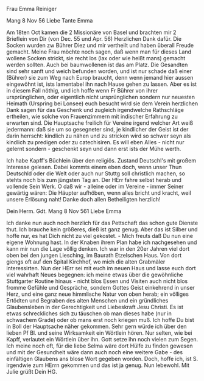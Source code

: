 Frau Emma Reiniger

 Mang 8 Nov 56
Liebe Tante Emma

Am 18ten Oct kamen die 2 Missionäre von Basel und brachten mir 2 Brieflein von Dir (von Dec. 55 und Apr. 56) Herzlichen Dank dafür. Die Socken wurden zw Bührer Diez und mir vertheilt und haben überall Freude gemacht. Meine Frau möchte noch sagen, daß wenn man für dieses Land wollene Socken strickt, sie recht los (lax oder wie heißt mans) gemacht werden sollten. Auch bei baumwollenen ist das am Platz. Die Gesandten sind sehr sanft und weich befunden worden, und ist nur schade daß einer (Bührer) sie zum Weg nach Europ braucht, denn wenn jemand hier aussen eingewöhnt ist, ists lamentabel ihn nach Hause gehen zu lassen. Aber es ist in diesem Fall nöthig, und ich hoffe wenn Fr Bührer von ihrer ursprünglichen, oder eigentlich nicht ursprünglichen sondern nur neuesten Heimath (Urspring bei Lonsee) euch besucht wird sie dem Verein herzlichen Dank sagen für das Geschenk und zugleich irgendwelche Rathschläge ertheilen, wie solche von Frauenzimmern mit indischer Erfahrung zu erwarten sind. Die Hauptsache freilich für Vereine irgend welcher Art weiß jedermann: daß sie um so gesegneter sind, je kindlicher der Geist ist der darin herrscht: kindlich zu nähen und zu stricken wird so schwer seyn als kindlich zu predigen oder zu catechisiren. Es will eben Alles - nicht nur gelernt sondern - geschenkt seyn und dann erst ists der Mühe werth.

Ich habe Kapff's Büchlein über den religiös. Zustand Deutschl's mit großem Interesse gelesen. Dabei kommts einem eben doch, wenn unser Thun Deutschld oder die Welt oder auch nur Stuttg soll christlich machen, so stehts noch bis zum jüngsten Tag an. Der HErr fahre selbst herab und vollende Sein Werk. O daß wir - alleine oder im Vereine - immer Seiner gewärtig wären: Die Häupter aufhöben, wenn alles bricht und kracht, weil unsere Erlösung naht! Danke doch allen Betheiligten herzlich!

 Dein Herm. Gdt.
 Mang 8 Nov 561
Liebe Emma

Ich danke nun auch noch herzlich für das Pettschaft das schon gute Dienste thut. Ich brauche kein größeres, dieß ist ganz genug. Aber das ist Silber und hoffe nur, es hat Dich nicht zu viel gekostet. - Mich freuts daß Du nun eine eigene Wohnung hast. In der Knaben ihrem Plan habe ich nachgesehen und kann mir nun die Lage völlig denken. Ich war in den 20er Jahren viel dort oben bei den jungen Liesching, im Baurath Etzelschen Haus. Von dort giengs oft auf den Spital Kirchhof, wo mich die alten Grabmäler interessirten. Nun der HErr sei mit euch im neuen Haus und lasse euch dort viel wahrhaft Neues begegnen: ich meine etwas über die gewöhnliche Stuttgarter Routine hinaus - nicht blos Essen und Visiten auch nicht blos fromme Gefühle und Gespräche, sondern Gottes Geist einkehrend in unser Herz, und eine ganz neue himmlische Natur von oben herab; ein völliges Ertödten und Begraben des alten Menschen und ein gründliches Glaubensleben in der Gerechtigkeit und Liebeskraft Jesu Christi. Es ist etwas schreckliches sich zu täuschen ob man dieses habe (nur in schwachem Grade) oder ob mans erst noch kriegen muß. Ich hoffe Du bist in Boll der Hauptsache näher gekommen. Sehr gern würde ich über den lieben Pf Bl. und seine Wirksamkeit ein Wörtlein hören. Nur selten, wie bei Kapff, verlautet ein Wörtlein über ihn. Gott setze ihn noch vielen zum Segen. Ich meine noch oft, für die liebe Selma wäre dort Hülfe zu finden gewesen und mit der Gesundheit wäre dann auch noch eine weitere Gabe - des einfältigen Glaubens ans blose Wort gegeben worden. Doch, hoffe ich, ist S. irgendwie zum HErrn gekommen und das ist ja genug. Nun lebewohl. Mit Julie grüßt
 Dein HG.

